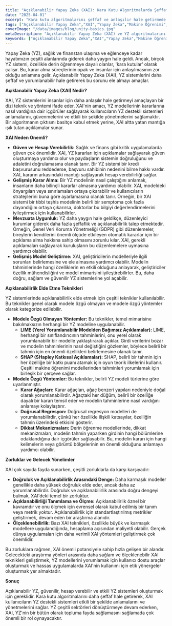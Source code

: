 ```yaml
---
title: "Açıklanabilir Yapay Zeka (XAI): Kara Kutu Algoritmalarda Şeffaflık Neden Önemli?"
date: "2025-04-01"
excerpt: "Kara kutu algoritmalarını şeffaf ve anlaşılır hale getirmede Açıklanabilir Yapay Zeka'nın (XAI) önemini keşfedin. Çeşitli uygulamalarda XAI'nin faydalarını, tekniklerini ve zorluklarını inceleyin."
tags: ["Açıklanabilir Yapay Zeka","XAI","Yapay Zeka","Makine Öğrenimi","Şeffaflık","Algoritmalar","Kara Kutu","Yorumlanabilirlik"]
coverImage: "/data/images/blog/unity-basics.jpg"
metaDescription: "Açıklanabilir Yapay Zeka (XAI) ve YZ algoritmalarını şeffaf ve anlaşılır hale getirmedeki önemi hakkında bilgi edinin. XAI tekniklerini, faydalarını ve zorluklarını keşfedin."
keywords: ["Açıklanabilir Yapay Zeka","XAI","Yapay Zeka","Makine Öğrenimi","Şeffaflık","Algoritmalar","Kara Kutu","Yorumlanabilirlik"]
---
```


Yapay Zeka (YZ), sağlık ve finanstan ulaşıma ve eğlenceye kadar hayatımızın çeşitli alanlarında giderek daha yaygın hale geldi. Ancak, birçok YZ sistemi, özellikle derin öğrenmeye dayalı olanlar, 'kara kutular' olarak çalışır. Bu, karar alma süreçlerinin opak ve insanlar için anlaşılmasının zor olduğu anlamına gelir. Açıklanabilir Yapay Zeka (XAI), YZ sistemlerini daha şeffaf ve yorumlanabilir hale getirerek bu sorunu ele almayı amaçlar.

**Açıklanabilir Yapay Zeka (XAI) Nedir?**

XAI, YZ sistemlerini insanlar için daha anlaşılır hale getirmeyi amaçlayan bir dizi teknik ve yöntemi ifade eder. XAI'nin amacı, YZ modellerinin kararlarına nasıl vardığına dair içgörüler sağlayarak kullanıcıların YZ destekli sistemleri anlamalarını, güvenmelerini ve etkili bir şekilde yönetmelerini sağlamaktır. Bir algoritmanın çıktısını basitçe kabul etmek yerine, XAI altta yatan mantığa ışık tutan açıklamalar sunar.

**XAI Neden Önemli?**

*   **Güven ve Hesap Verebilirlik:** Sağlık ve finans gibi kritik uygulamalarda güven çok önemlidir. XAI, YZ kararları için açıklamalar sağlayarak güven oluşturmaya yardımcı olur ve paydaşların sistemin doğruluğunu ve adaletini doğrulamasına olanak tanır. Bir YZ sistemi bir kredi başvurusunu reddederse, başvuru sahibinin nedenini bilme hakkı vardır. XAI, kararın arkasındaki mantığı sağlayarak hesap verebilirliği sağlar.
*   **Gelişmiş Karar Alma:** Bir YZ modelinin nasıl çalıştığını anlamak, insanların daha bilinçli kararlar almasına yardımcı olabilir. XAI, modeldeki önyargıları veya sınırlamaları ortaya çıkarabilir ve kullanıcıların stratejilerini buna göre ayarlamasına olanak tanır. Örneğin, bir XAI sistemi bir tıbbi teşhis modelinin belirli bir semptoma çok fazla dayandığını ortaya çıkarırsa, doktorlar bu bilgiyi değerlendirmelerini iyileştirmek için kullanabilirler.
*   **Mevzuata Uygunluk:** YZ daha yaygın hale geldikçe, düzenleyici kurumlar giderek daha fazla şeffaflık ve açıklanabilirlik talep etmektedir. Örneğin, Genel Veri Koruma Yönetmeliği (GDPR) gibi düzenlemeler, bireylerin kendilerini önemli ölçüde etkileyen otomatik kararlar için bir açıklama alma hakkına sahip olmasını zorunlu kılar. XAI, gerekli açıklamaları sağlayarak kuruluşların bu düzenlemelere uymasına yardımcı olabilir.
*   **Gelişmiş Model Geliştirme:** XAI, geliştiricilerin modelleriyle ilgili sorunları belirlemesine ve ele almasına yardımcı olabilir. Modelin tahminlerinde hangi özelliklerin en etkili olduğunu anlayarak, geliştiriciler özellik mühendisliğini ve model mimarisini iyileştirebilirler. Bu, daha doğru, sağlam ve güvenilir YZ sistemlerine yol açabilir.

**Açıklanabilirlik Elde Etme Teknikleri**

YZ sistemlerinde açıklanabilirlik elde etmek için çeşitli teknikler kullanılabilir. Bu teknikler genel olarak modele özgü olmayan ve modele özgü yöntemler olarak kategorize edilebilir.

*   **Modele Özgü Olmayan Yöntemler:** Bu teknikler, temel mimarisine bakılmaksızın herhangi bir YZ modeline uygulanabilir.
    *   **LIME (Yerel Yorumlanabilir Modelden Bağımsız Açıklamalar):** LIME, herhangi bir sınıflandırıcının tahminlerini, onu yerel olarak yorumlanabilir bir modelle yaklaştırarak açıklar. Girdi verilerini bozar ve modelin tahminlerinin nasıl değiştiğini gözlemler, böylece belirli bir tahmin için en önemli özellikleri belirlemesine olanak tanır.
    *   **SHAP (SHapley Katkısal Açıklamalar):** SHAP, belirli bir tahmin için her özelliğe bir katkı puanı atamak için oyun teorik ilkelerini kullanır. Çeşitli makine öğrenimi modellerinden tahminleri yorumlamak için birleşik bir çerçeve sağlar.
*   **Modele Özgü Yöntemler:** Bu teknikler, belirli YZ modeli türlerine göre uyarlanmıştır.
    *   **Karar Ağaçları:** Karar ağaçları, ağaç benzeri yapıları nedeniyle doğal olarak yorumlanabilirdir. Ağaçtaki her düğüm, belirli bir özelliğe dayalı bir kararı temsil eder ve modelin tahminlerine nasıl vardığını anlamayı kolaylaştırır.
    *   **Doğrusal Regresyon:** Doğrusal regresyon modelleri de yorumlanabilirdir, çünkü her özellikle ilişkili katsayılar, özelliğin tahmin üzerindeki etkisini gösterir.
    *   **Dikkat Mekanizmaları:** Derin öğrenme modellerinde, dikkat mekanizmaları, modelin tahmin yaparken girdinin hangi bölümlerine odaklandığına dair içgörüler sağlayabilir. Bu, modelin kararı için hangi kelimelerin veya görüntü bölgelerinin en önemli olduğunu anlamaya yardımcı olabilir.

**Zorluklar ve Gelecek Yönelimler**

XAI çok sayıda fayda sunarken, çeşitli zorluklarla da karşı karşıyadır:

*   **Doğruluk ve Açıklanabilirlik Arasındaki Denge:** Daha karmaşık modeller genellikle daha yüksek doğruluk elde eder, ancak daha az yorumlanabilirdir. Doğruluk ve açıklanabilirlik arasında doğru dengeyi bulmak, XAI'deki temel bir zorluktur.
*   **Açıklanabilirliği Tanımlama ve Ölçme:** Açıklanabilirlik öznel bir kavramdır ve onu ölçmek için evrensel olarak kabul edilmiş bir tanım veya metrik yoktur. Açıklanabilirlik için standartlaştırılmış metrikler geliştirmek, devam eden bir araştırma alanıdır.
*   **Ölçeklenebilirlik:** Bazı XAI teknikleri, özellikle büyük ve karmaşık modellere uygulandığında, hesaplama açısından maliyetli olabilir. Gerçek dünya uygulamaları için daha verimli XAI yöntemleri geliştirmek çok önemlidir.

Bu zorluklara rağmen, XAI önemli potansiyele sahip hızla gelişen bir alandır. Gelecekteki araştırma yönleri arasında daha sağlam ve ölçeklenebilir XAI teknikleri geliştirmek, YZ modellerini yorumlamak için kullanıcı dostu araçlar oluşturmak ve hassas uygulamalarda XAI'nin kullanımı için etik yönergeler oluşturmak yer almaktadır.

**Sonuç**

Açıklanabilir YZ, güvenilir, hesap verebilir ve etkili YZ sistemleri oluşturmak için gereklidir. Kara kutu algoritmalarını daha şeffaf hale getirerek, XAI kullanıcıların YZ destekli sistemleri etkili bir şekilde anlamalarını ve yönetmelerini sağlar. YZ çeşitli sektörleri dönüştürmeye devam ederken, XAI, YZ'nin bir bütün olarak topluma fayda sağlamasını sağlamada çok önemli bir rol oynayacaktır.
    